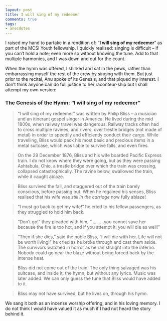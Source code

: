 ```yaml
---
layout: post
title: I will sing of my redeemer
comments: true
tags:
- anecdotes
---
```


I raised my hand to partake in a rendition of: “**I will sing of my redeemer**” as part of the MCSI Youth fellowship. I quickly realised: singing is difficult – if you can’t hold a note; even more so without knowing the tune. Add to that multiple harmonies, and I was down and out for the count. 

When the hymn was offered, I shirked and sat in the pews, rather than embarrassing ~~myself~~ the rest of the crew by singing with them. But just prior to the recital, Anu spoke of its Genesis, and that piqued my interest. I don’t think anyone can do full justice to her raconteur-ship but I shall attempt my own version:

### The Genesis of the Hymn: “I will sing of my redeemer”

> “I will sing of my redeemer” was written by Philip Bliss – a musician and an itinerant gospel singer in America. He lived during the mid 1800s, when railway travel was dangerous. Railway tracks often had to cross multiple ravines, and rivers, over trestle bridges (not made of metal) in order to speedily and efficiently conduct their cargo. While travelling, Bliss would pack his most basic and precious items in a metal suitcase, which was liable to survive falls, and even fires.

> On the 29 December 1876, Bliss and his wife boarded Pacific Express train. I do not know where they were going, but as they were passing Ashtabula, Ohio, a trestle bridge over which the train was crossing, collapsed catastrophically. The ravine below, swallowed the train, while it caught ablaze.

> Bliss survived the fall, and staggered out of the train barely conscious, before passing out. When he regained his senses, Bliss realised that his wife was *still in the carriage* now fully ablaze!

> “I must go back to get my wife!” he cried to his fellow passengers, as they struggled to hold him back.

> “Don’t go!” they pleaded with him, “……….you cannot save her because the fire is too hot, and if you attempt it, you will die as well!”

> “Then if she dies,” said the noble Bliss, “I will die with her. Life will not be worth living!” he cried as he broke through and cast them aside. 
> The survivors watched in horror as he ran straight into the inferno. Nobody could go near the blaze without being forced back by the intense heat.

> Bliss did not come out of the train. The only thing salvaged was his suitcase, and inside it, the hymn, but without any lyrics. Music was later added. We can only guess the tune that Bliss would have added to it.

> Bliss may not have survived, but he lives on, through his hymn. 

We sang it both as an incense worship offering, and in his loving memory. I do not think I would have valued it as much if I had not heard the story behind it.
